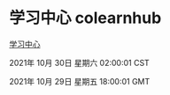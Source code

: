 # 学习中心 colearnhub
[学习中心](http://59.174.24.190:56308/colearnhub/)

2021年 10月 30日 星期六 02:00:01 CST

2021年 10月 29日 星期五 18:00:01 GMT
